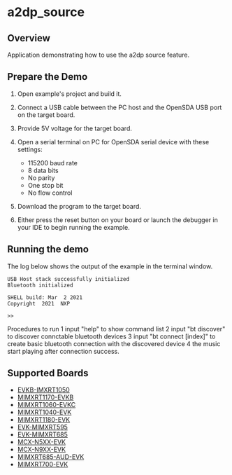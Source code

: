 # a2dp_source

##  Overview
Application demonstrating how to use the a2dp source feature.

## Prepare the Demo

1.  Open example's project and build it.

2.  Connect a USB cable between the PC host and the OpenSDA USB port on the target board.

3.  Provide 5V voltage for the target board.

4.  Open a serial terminal on PC for OpenSDA serial device with these settings:
    - 115200 baud rate
    - 8 data bits
    - No parity
    - One stop bit
    - No flow control

5.  Download the program to the target board.

6.  Either press the reset button on your board or launch the debugger in your IDE to begin running the example.

## Running the demo
The log below shows the output of the example in the terminal window.

~~~~~~~~~~~~~~~~~~~~~~~~~~~~~~~~~~~
USB Host stack successfully initialized
Bluetooth initialized

SHELL build: Mar  2 2021
Copyright  2021  NXP

>> 
~~~~~~~~~~~~~~~~~~~~~~~~~~~~~~~~~~~

Procedures to run
1 input "help" to show command list
2 input "bt discover" to discover connctable bluetooth devices
3 input "bt connect [index]" to create basic bluetooth connection with the discovered device
4 the music start playing after connection success.

## Supported Boards
- [EVKB-IMXRT1050](../../_boards/evkbimxrt1050/edgefast_bluetooth_examples/a2dp_source/example_board_readme.md)
- [MIMXRT1170-EVKB](../../_boards/evkbmimxrt1170/edgefast_bluetooth_examples/a2dp_source/example_board_readme.md)
- [MIMXRT1060-EVKC](../../_boards/evkcmimxrt1060/edgefast_bluetooth_examples/a2dp_source/example_board_readme.md)
- [MIMXRT1040-EVK](../../_boards/evkmimxrt1040/edgefast_bluetooth_examples/a2dp_source/example_board_readme.md)
- [MIMXRT1180-EVK](../../_boards/evkmimxrt1180/edgefast_bluetooth_examples/a2dp_source/example_board_readme.md)
- [EVK-MIMXRT595](../../_boards/evkmimxrt595/edgefast_bluetooth_examples/a2dp_source/example_board_readme.md)
- [EVK-MIMXRT685](../../_boards/evkmimxrt685/edgefast_bluetooth_examples/a2dp_source/example_board_readme.md)
- [MCX-N5XX-EVK](../../_boards/mcxn5xxevk/edgefast_bluetooth_examples/a2dp_source/example_board_readme.md)
- [MCX-N9XX-EVK](../../_boards/mcxn9xxevk/edgefast_bluetooth_examples/a2dp_source/example_board_readme.md)
- [MIMXRT685-AUD-EVK](../../_boards/mimxrt685audevk/edgefast_bluetooth_examples/a2dp_source/example_board_readme.md)
- [MIMXRT700-EVK](../../_boards/mimxrt700evk/edgefast_bluetooth_examples/a2dp_source/example_board_readme.md)
